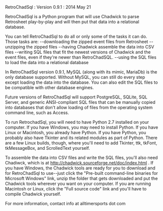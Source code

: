 RetroChadSql : Version 0.9.1 : 2014 May 21

RetroChadSql is a Python program that will use Chadwick to parse Retrosheet play-by-play and will then put that data into a relational database.

You can tell RetroChadSql to do all or only some of the tasks it can do. Those tasks are:
--downloading the zipped event files from Retrosheet
--unzipping the zipped files
--having Chadwick assemble the data into CSV files
--writing SQL files that fit the newest versions of Chadwick and the event files, even if they're newer than RetroChadSQL.
--using the SQL files to load the data into a relational database

In RetroChadSql version 0.9.1, MySQL (along with its mimic, MariaDb) is the only database supported. Without MySQL, you can still do every step except loading the data into the database. You can also edit the SQL files to be compatible with other database engines.

Future versions of RetroChadSql will support PostgreSQL, SQLite, SQL Server, and generic ANSI-compliant SQL files that can be manually copied into databases that don't allow loading of files from the operating system command line, such as Access.

To run RetrochadSql, you will need to have Python 2.7 installed on your computer. If you have Windows, you may need to install Python. If you have Linux or Macintosh, you already have Python. If you have Python, you probably also have Tkinter and its related modules as part of Python. There are a few Linux builds, though, where you'll need to add Tkinter, ttk, tkFont, tkMessageBox, and ScrolledText yourself.

To assemble the data into CSV files and write the SQL files, you'll also need Chadiwck, which is at http://chadwick.sourceforge.net/doc/index.html . If you have Windows, the Chadwick tools are ready for you to download and for RetroChadSql to use--just click the "Pre-built command-line binaries for Microsoft Windows" link, unzip the folder that gets downloaded and put the Chadwick tools wherever you want on your computer. If you are running Macintosh or Linux, click the "Full source code" link and you'll have to compile Chadwick yourself.

For more information, contact info at alltimersports dot com
